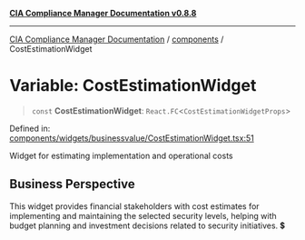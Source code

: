 [**CIA Compliance Manager Documentation v0.8.8**](../../README.md)

***

[CIA Compliance Manager Documentation](../../modules.md) / [components](../README.md) / CostEstimationWidget

# Variable: CostEstimationWidget

> `const` **CostEstimationWidget**: `React.FC`\<`CostEstimationWidgetProps`\>

Defined in: [components/widgets/businessvalue/CostEstimationWidget.tsx:51](https://github.com/Hack23/cia-compliance-manager/blob/88094f2c4c350fd10a1e440c3eab70aedd819944/src/components/widgets/businessvalue/CostEstimationWidget.tsx#L51)

Widget for estimating implementation and operational costs

## Business Perspective

This widget provides financial stakeholders with cost estimates
for implementing and maintaining the selected security levels,
helping with budget planning and investment decisions related
to security initiatives. 💲
